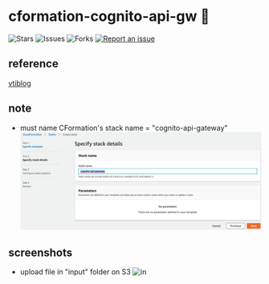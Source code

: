 # cformation-cognito-api-gw 🐳

![Stars](https://img.shields.io/github/stars/tquangdo/cformation-cognito-api-gw?color=f05340)
![Issues](https://img.shields.io/github/issues/tquangdo/cformation-cognito-api-gw?color=f05340)
![Forks](https://img.shields.io/github/forks/tquangdo/cformation-cognito-api-gw?color=f05340)
[![Report an issue](https://img.shields.io/badge/Support-Issues-green)](https://github.com/tquangdo/cformation-cognito-api-gw/issues/new)

## reference
[vtiblog](https://vtitech.vn/authorization-su-dung-amazon-cognito-api-gateway-va-iam-phan-1/)

## note
+ must name CFormation's stack name = "cognito-api-gateway"
![stackname](screenshots/stackname.png)

## screenshots
+ upload file in "input" folder on S3
![in](screenshots/in.png)
